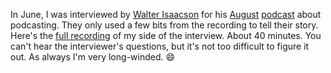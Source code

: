 In June, I was interviewed by <a href="https://en.wikipedia.org/wiki/Walter_Isaacson">Walter Isaacson</a> for his <a href="http://scripting.com/2020/08/26.html#a193208">August</a> <a href="https://www.stitcher.com/podcast/pacific-content/trailblazers-with-walter-isaacson">podcast</a> about podcasting. They only used a few bits from the recording to tell their story. Here's the <a href="http://scripting.com/2020/06/04/isaacsonAudio.m4a">full recording</a> of my side of the interview. About 40 minutes. You can't hear the interviewer's questions, but it's not too difficult to figure it out. As always I'm very long-winded. :smile:
